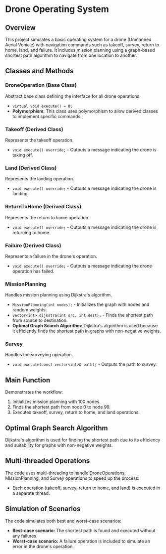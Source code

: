 # Drone Operating System

## Overview

This project simulates a basic operating system for a drone (Unmanned Aerial Vehicle) with navigation commands such as takeoff, survey, return to home, land, and failure. It includes mission planning using a graph-based shortest path algorithm to navigate from one location to another.

## Classes and Methods

### DroneOperation (Base Class)

Abstract base class defining the interface for all drone operations.
- `virtual void execute() = 0;`
- **Polymorphism:** This class uses polymorphism to allow derived classes to implement specific commands.

### Takeoff (Derived Class)

Represents the takeoff operation.
- `void execute() override;` - Outputs a message indicating the drone is taking off.

### Land (Derived Class)

Represents the landing operation.
- `void execute() override;` - Outputs a message indicating the drone is landing.

### ReturnToHome (Derived Class)

Represents the return to home operation.
- `void execute() override;` - Outputs a message indicating the drone is returning to home.

### Failure (Derived Class)

Represents a failure in the drone's operation.
- `void execute() override;` - Outputs a message indicating the drone operation has failed.

### MissionPlanning

Handles mission planning using Dijkstra's algorithm.
- `MissionPlanning(int nodes);` - Initializes the graph with nodes and random weights.
- `vector<int> dijkstra(int src, int dest);` - Finds the shortest path from source to destination.
- **Optimal Graph Search Algorithm:** Dijkstra's algorithm is used because it efficiently finds the shortest path in graphs with non-negative weights.

### Survey

Handles the surveying operation.
- `void execute(const vector<int>& path);` - Outputs the path to survey.

## Main Function

Demonstrates the workflow:
1. Initializes mission planning with 100 nodes.
2. Finds the shortest path from node 0 to node 99.
3. Executes takeoff, survey, return to home, and land operations.

## Optimal Graph Search Algorithm

Dijkstra's algorithm is used for finding the shortest path due to its efficiency and suitability for graphs with non-negative weights.

## Multi-threaded Operations

The code uses multi-threading to handle DroneOperations, MissionPlanning, and Survey operations to speed up the process:
- Each operation (takeoff, survey, return to home, and land) is executed in a separate thread.

## Simulation of Scenarios

The code simulates both best and worst-case scenarios:
- **Best-case scenario:** The shortest path is found and executed without any failures.
- **Worst-case scenario:** A failure operation is included to simulate an error in the drone's operation.


